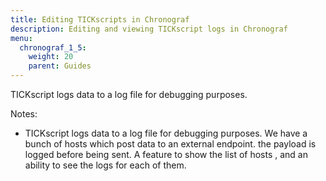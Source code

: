 ```yaml
---
title: Editing TICKscripts in Chronograf
description: Editing and viewing TICKscript logs in Chronograf
menu:
  chronograf_1_5:
    weight: 20
    parent: Guides
---
```


TICKscript logs data to a log file for debugging purposes.

Notes:

* TICKscript logs data to a log file for debugging purposes. We have a bunch of hosts which post data to an external endpoint. the payload is logged before being sent.
A feature to show the list of hosts , and an ability to see the logs for each of them.
